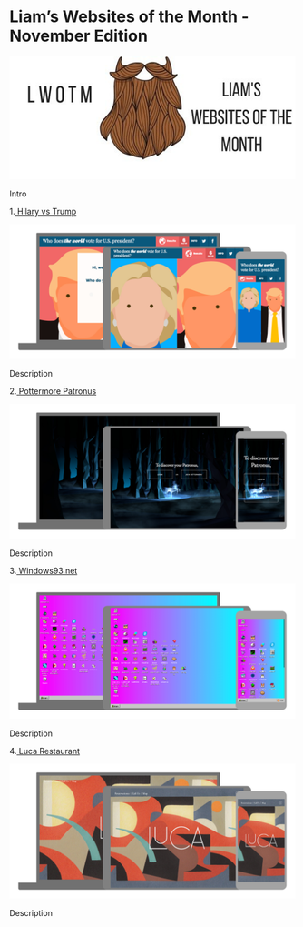 Liam’s Websites of the Month - November Edition
=============================================

![LWOTM Logo](../../LWOTM-logo-beard.jpg)

Intro

1.[ Hilary vs Trump](https://worldwide.vote/hillary-vs-trump/#/)

![Hilary vs Trump homepage](hilary-vs-trump.jpg)

Description

2.[ Pottermore Patronus](https://my.pottermore.com/patronus)

![Pottermore Patronus homepage](pottermore-patronus.jpg)

Description

3.[ Windows93.net](http://www.windows93.net/)

![Windows93.net homepage](windows93-net.jpg)

Description

4.[ Luca Restaurant](http://luca.restaurant/)

![Luca Restaurant homepage](luca-restaurant.jpg)

Description
